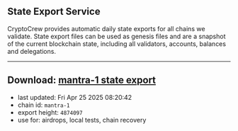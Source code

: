 ## State Export Service
CryptoCrew provides automatic daily state exports for all chains we validate. State export files can be used as genesis files and are a snapshot of the current blockchain state, including all validators, accounts, balances and delegations.

---
**Download: [mantra-1 state export](https://dl-eu2.ccvalidators.com/SERVICE/mantrachain/mantra-1_export_4874097.json)**
---

- last updated: Fri Apr 25 2025 08:20:42
- chain id: `mantra-1`
- export height: `4874097`
- use for: airdrops, local tests, chain recovery
